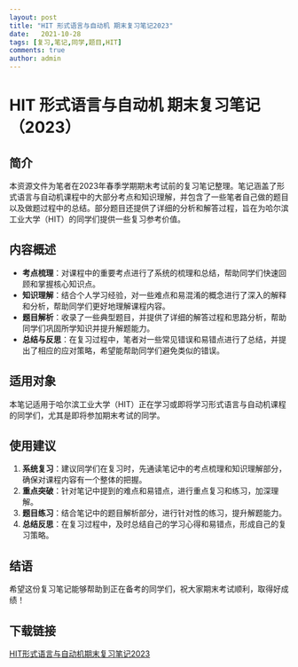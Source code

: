 ```yaml
---
layout: post
title: "HIT 形式语言与自动机 期末复习笔记2023"
date:   2021-10-28
tags: [复习,笔记,同学,题目,HIT]
comments: true
author: admin
---
```

# HIT 形式语言与自动机 期末复习笔记（2023）

## 简介

本资源文件为笔者在2023年春季学期期末考试前的复习笔记整理。笔记涵盖了形式语言与自动机课程中的大部分考点和知识理解，并包含了一些笔者自己做的题目以及做题过程中的总结。部分题目还提供了详细的分析和解答过程，旨在为哈尔滨工业大学（HIT）的同学们提供一些复习参考价值。

## 内容概述

- **考点梳理**：对课程中的重要考点进行了系统的梳理和总结，帮助同学们快速回顾和掌握核心知识点。
- **知识理解**：结合个人学习经验，对一些难点和易混淆的概念进行了深入的解释和分析，帮助同学们更好地理解课程内容。
- **题目解析**：收录了一些典型题目，并提供了详细的解答过程和思路分析，帮助同学们巩固所学知识并提升解题能力。
- **总结与反思**：在复习过程中，笔者对一些常见错误和易错点进行了总结，并提出了相应的应对策略，希望能帮助同学们避免类似的错误。

## 适用对象

本笔记适用于哈尔滨工业大学（HIT）正在学习或即将学习形式语言与自动机课程的同学们，尤其是即将参加期末考试的同学。

## 使用建议

1. **系统复习**：建议同学们在复习时，先通读笔记中的考点梳理和知识理解部分，确保对课程内容有一个整体的把握。
2. **重点突破**：针对笔记中提到的难点和易错点，进行重点复习和练习，加深理解。
3. **题目练习**：结合笔记中的题目解析部分，进行针对性的练习，提升解题能力。
4. **总结反思**：在复习过程中，及时总结自己的学习心得和易错点，形成自己的复习策略。

## 结语

希望这份复习笔记能够帮助到正在备考的同学们，祝大家期末考试顺利，取得好成绩！

## 下载链接

[HIT形式语言与自动机期末复习笔记2023](https://pan.quark.cn/s/547dd24a4650)